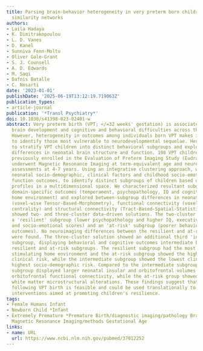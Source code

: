 ```yaml
---
title: Parsing brain-behavior heterogeneity in very preterm born children using integrated
  similarity networks
authors:
- Laila Hadaya
- K. Dimitrakopoulou
- L. D. Vanes
- D. Kanel
- Sunniva Fenn-Moltu
- Oliver Gale-Grant
- S. J. Counsell
- A. D. Edwards
- M. Saqi
- Dafnis Batalle
- C. Nosarti
date: '2023-01-01'
publishDate: '2025-06-19T13:12:19.719063Z'
publication_types:
- article-journal
publication: '*Transl Psychiatry*'
doi: 10.1038/s41398-023-02401-w
abstract: Very preterm birth (VPT; </=32 weeks' gestation) is associated with altered
  brain development and cognitive and behavioral difficulties across the lifespan.
  However, heterogeneity in outcomes among individuals born VPT makes it challenging
  to identify those most vulnerable to neurodevelopmental sequelae. Here, we aimed
  to stratify VPT children into distinct behavioral subgroups and explore between-subgroup
  differences in neonatal brain structure and function. 198 VPT children (98 females)
  previously enrolled in the Evaluation of Preterm Imaging Study (EudraCT 2009-011602-42)
  underwent Magnetic Resonance Imaging at term-equivalent age and neuropsychological
  assessments at 4-7 years. Using an integrative clustering approach, we combined
  neonatal socio-demographic, clinical factors and childhood socio-emotional and executive
  function outcomes, to identify distinct subgroups of children based on their similarity
  profiles in a multidimensional space. We characterized resultant subgroups using
  domain-specific outcomes (temperament, psychopathology, IQ and cognitively stimulating
  home environment) and explored between-subgroup differences in neonatal brain volumes
  (voxel-wise Tensor-Based-Morphometry), functional connectivity (voxel-wise degree
  centrality) and structural connectivity (Tract-Based-Spatial-Statistics). Results
  showed two- and three-cluster data-driven solutions. The two-cluster solution comprised
  a 'resilient' subgroup (lower psychopathology and higher IQ, executive function
  and socio-emotional scores) and an 'at-risk' subgroup (poorer behavioral and cognitive
  outcomes). No neuroimaging differences between the resilient and at-risk subgroups
  were found. The three-cluster solution showed an additional third 'intermediate'
  subgroup, displaying behavioral and cognitive outcomes intermediate between the
  resilient and at-risk subgroups. The resilient subgroup had the most cognitively
  stimulating home environment and the at-risk subgroup showed the highest neonatal
  clinical risk, while the intermediate subgroup showed the lowest clinical, but the
  highest socio-demographic risk. Compared to the intermediate subgroup, the resilient
  subgroup displayed larger neonatal insular and orbitofrontal volumes and stronger
  orbitofrontal functional connectivity, while the at-risk group showed widespread
  white matter microstructural alterations. These findings suggest that risk stratification
  following VPT birth is feasible and could be used translationally to guide personalized
  interventions aimed at promoting children's resilience.
tags:
- Female Humans Infant
- Newborn Child *Infant
- Extremely Premature *Premature Birth/diagnostic imaging/pathology Brain/pathology
  Magnetic Resonance Imaging/methods Gestational Age
links:
- name: URL
  url: https://www.ncbi.nlm.nih.gov/pubmed/37012252
---
```

